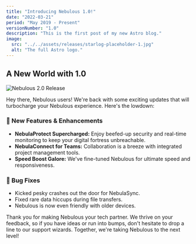 ```yaml
---
title: "Introducing Nebulous 1.0!"
date: "2022-03-21"
period: "May 2019 - Present"
versionNumber: "1.0"
description: "This is the first post of my new Astro blog."
image:
  src: "../../assets/releases/starlog-placeholder-1.jpg"
  alt: "The full Astro logo."
---
```


## A New World with 1.0

![Nebulous 2.0 Release](../../assets/releases/starlog-placeholder-1.jpg)

Hey there, Nebulous users! We're back with some exciting updates that will turbocharge your Nebulous experience. Here's the lowdown:

### 🍿 New Features & Enhancements

- **NebulaProtect Supercharged:** Enjoy beefed-up security and real-time monitoring to keep your digital fortress unbreachable.
- **NebulaConnect for Teams:** Collaboration is a breeze with integrated project management tools.
- **Speed Boost Galore:** We've fine-tuned Nebulous for ultimate speed and responsiveness.

### 🐞 Bug Fixes

- Kicked pesky crashes out the door for NebulaSync.
- Fixed rare data hiccups during file transfers.
- Nebulous is now even friendly with older devices.

Thank you for making Nebulous your tech partner. We thrive on your feedback, so if you have ideas or run into bumps, don't hesitate to drop a line to our support wizards. Together, we're taking Nebulous to the next level!
